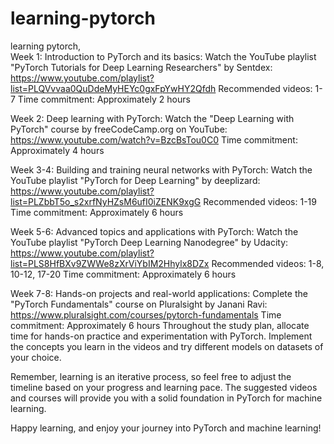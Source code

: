 # learning-pytorch

learning pytorch,  
Week 1:
Introduction to PyTorch and its basics:
Watch the YouTube playlist "PyTorch Tutorials for Deep Learning Researchers" by Sentdex: https://www.youtube.com/playlist?list=PLQVvvaa0QuDdeMyHEYc0gxFpYwHY2Qfdh
Recommended videos: 1-7
Time commitment: Approximately 2 hours  

Week 2:
Deep learning with PyTorch:
Watch the "Deep Learning with PyTorch" course by freeCodeCamp.org on YouTube: https://www.youtube.com/watch?v=BzcBsTou0C0
Time commitment: Approximately 4 hours  

Week 3-4:
Building and training neural networks with PyTorch:
Watch the YouTube playlist "PyTorch for Deep Learning" by deeplizard: https://www.youtube.com/playlist?list=PLZbbT5o_s2xrfNyHZsM6ufI0iZENK9xgG
Recommended videos: 1-19
Time commitment: Approximately 6 hours  

Week 5-6:
Advanced topics and applications with PyTorch:
Watch the YouTube playlist "PyTorch Deep Learning Nanodegree" by Udacity: https://www.youtube.com/playlist?list=PLS8HfBXv9ZWWe8zXrViYbIM2Hhylx8DZx
Recommended videos: 1-8, 10-12, 17-20
Time commitment: Approximately 6 hours  

Week 7-8:
Hands-on projects and real-world applications:
Complete the "PyTorch Fundamentals" course on Pluralsight by Janani Ravi: https://www.pluralsight.com/courses/pytorch-fundamentals
Time commitment: Approximately 6 hours
Throughout the study plan, allocate time for hands-on practice and experimentation with PyTorch. Implement the concepts you learn in the videos and try different models on datasets of your choice.

Remember, learning is an iterative process, so feel free to adjust the timeline based on your progress and learning pace. The suggested videos and courses will provide you with a solid foundation in PyTorch for machine learning.

Happy learning, and enjoy your journey into PyTorch and machine learning!
